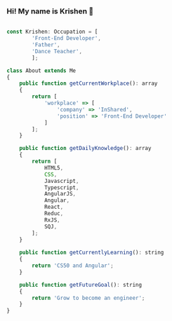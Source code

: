 ### Hi! My name is Krishen 👋

```javascript

const Krishen: Occupation = [
        'Front-End Developer',
        'Father',
        'Dance Teacher',
        ];

class About extends Me
{
    public function getCurrentWorkplace(): array
    {
        return [
            'workplace' => [
                'company' => 'InShared',
                'position' => 'Front-End Developer'         
            ]
        ];
    }

    public function getDailyKnowledge(): array
    {
        return [
            HTML5,
            CSS,
            Javascript,
            Typescript,
            AngularJS,
            Angular,
            React,
            Reduc,
            RxJS,
            SQJ,
        ];
    }
    
    public function getCurrentlyLearning(): string
    {
        return 'CS50 and Angular';
    }

    public function getFutureGoal(): string
    {
        return 'Grow to become an engineer';
    }
}
```

<!--
**Chocotunda/Chocotunda** is a ✨ _special_ ✨ repository because its `README.md` (this file) appears on your GitHub profile.

Here are some ideas to get you started:

- 🔭 I’m currently working on ...
- 🌱 I’m currently learning ...
- 👯 I’m looking to collaborate on ...
- 🤔 I’m looking for help with ...
- 💬 Ask me about ...
- 📫 How to reach me: ...
- 😄 Pronouns: ...
- ⚡ Fun fact: ...
-->
